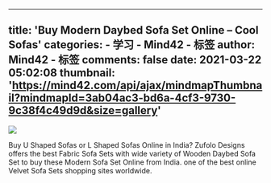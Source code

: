 
---
title: 'Buy Modern Daybed Sofa Set Online – Cool Sofas'
categories: 
    - 学习
    - Mind42 - 标签
author: Mind42 - 标签
comments: false
date: 2021-03-22 05:02:08
thumbnail: 'https://mind42.com/api/ajax/mindmapThumbnail?mindmapId=3ab04ac3-bd6a-4cf3-9730-9c38f4c49d9d&size=gallery'
---

<div>   
<img src="https://mind42.com/api/ajax/mindmapThumbnail?mindmapId=3ab04ac3-bd6a-4cf3-9730-9c38f4c49d9d&size=gallery" referrerpolicy="no-referrer"><p>
                    Buy U Shaped Sofas or L Shaped Sofas Online in India? Zufolo Designs offers the best Fabric Sofa Sets with wide variety of Wooden Daybed Sofa Set to buy these Modern Sofa Set Online from India. one of the best online Velvet Sofa Sets shopping sites worldwide.                </p>  
</div>
            